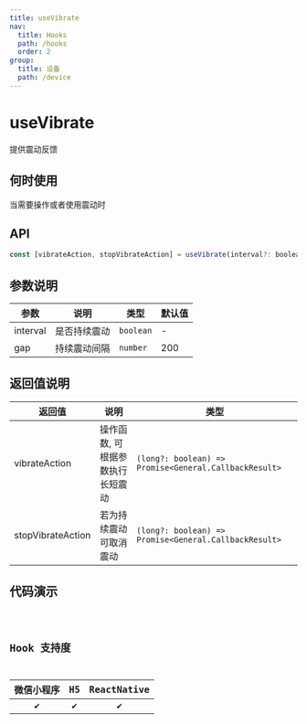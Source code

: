 ```yaml
---
title: useVibrate
nav:
  title: Hooks
  path: /hooks
  order: 2
group:
  title: 设备
  path: /device
---
```


# useVibrate

提供震动反馈

## 何时使用

当需要操作或者使用震动时

## API

```jsx | pure
const [vibrateAction, stopVibrateAction] = useVibrate(interval?: boolean, gap?: number);
```

## 参数说明

| 参数     | 说明         | 类型      | 默认值 |
| -------- | ------------ | --------- | ------ |
| interval | 是否持续震动 | `boolean` | -      |
| gap      | 持续震动间隔 | `number`  | 200    |

## 返回值说明

| 返回值            | 说明                             | 类型                                                  |
| ----------------- | -------------------------------- | ----------------------------------------------------- |
| vibrateAction     | 操作函数, 可根据参数执行长短震动 | `(long?: boolean) => Promise<General.CallbackResult>` |
| stopVibrateAction | 若为持续震动可取消震动           | `(long?: boolean) => Promise<General.CallbackResult>` |

## 代码演示

<code src="@pages/useVibrate" />

## Hook 支持度

| 微信小程序 | H5  | ReactNative |
| :--------: | :-: | :---------: |
|     ✔️     | ✔️  |     ✔️      |

